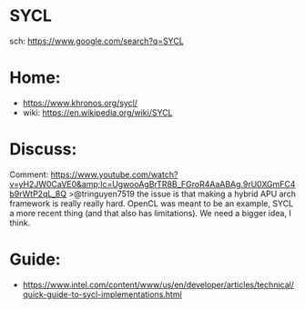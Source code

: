 # SYCL
sch: https://www.google.com/search?q=SYCL

# Home:
- https://www.khronos.org/sycl/
- wiki: https://en.wikipedia.org/wiki/SYCL


# Discuss:
Comment: https://www.youtube.com/watch?v=yH2JW0CaVE0&amp;lc=UgwooAgBrTR8B_FGroR4AaABAg.9rU0XGmFC4b9rWtP2qL_8Q >@tringuyen7519  the issue is that making a hybrid APU arch framework is really really hard. OpenCL was meant to be an example, SYCL a more recent thing (and that also has limitations). We need a bigger idea, I think.

# Guide:
- https://www.intel.com/content/www/us/en/developer/articles/technical/quick-guide-to-sycl-implementations.html
